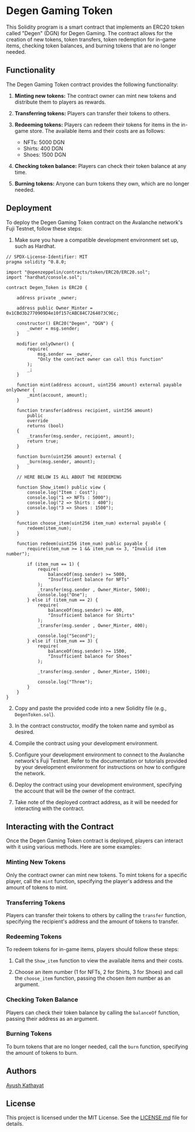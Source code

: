 # Degen Gaming Token

This Solidity program is a smart contract that implements an ERC20 token called "Degen" (DGN) for Degen Gaming. The contract allows for the creation of new tokens, token transfers, token redemption for in-game items, checking token balances, and burning tokens that are no longer needed.

## Functionality

The Degen Gaming Token contract provides the following functionality:

1. **Minting new tokens:** The contract owner can mint new tokens and distribute them to players as rewards.

2. **Transferring tokens:** Players can transfer their tokens to others.

3. **Redeeming tokens:** Players can redeem their tokens for items in the in-game store. The available items and their costs are as follows:
   - NFTs: 5000 DGN
   - Shirts: 400 DGN
   - Shoes: 1500 DGN

4. **Checking token balance:** Players can check their token balance at any time.

5. **Burning tokens:** Anyone can burn tokens they own, which are no longer needed.

## Deployment

To deploy the Degen Gaming Token contract on the Avalanche network's Fuji Testnet, follow these steps:

1. Make sure you have a compatible development environment set up, such as Hardhat.

```
// SPDX-License-Identifier: MIT
pragma solidity ^0.8.0;

import "@openzeppelin/contracts/token/ERC20/ERC20.sol";
import "hardhat/console.sol";

contract Degen_Token is ERC20 {

    address private _owner;

    address public Owner_Minter = 0x1CBd3b2770909D4e10f157cABC84C7264073C9Ec;

    constructor() ERC20("Degen", "DGN") {
        _owner = msg.sender;
    }

    modifier onlyOwner() {
        require(
            msg.sender == _owner,
            "Only the contract owner can call this function"
        );
        _;
    }

    function mint(address account, uint256 amount) external payable onlyOwner {
        _mint(account, amount);
    }

    function transfer(address recipient, uint256 amount)
        public
        override
        returns (bool)
    {
        _transfer(msg.sender, recipient, amount);
        return true;
    }

    function burn(uint256 amount) external {
        _burn(msg.sender, amount);
    }

    // HERE BELOW IS ALL ABOUT THE REDEEMING

    function Show_item() public view {
        console.log("Item : Cost");
        console.log("1 => NFTs : 5000");
        console.log("2 => Shirts : 400");
        console.log("3 => Shoes : 1500");
    }

    function choose_item(uint256 item_num) external payable {
        redeem(item_num);
    }

    function redeem(uint256 item_num) public payable {
        require(item_num >= 1 && item_num <= 3, "Invalid item number");

        if (item_num == 1) {
            require(
                balanceOf(msg.sender) >= 5000,
                "Insufficient balance for NFTs"
            );
            _transfer(msg.sender , Owner_Minter, 5000);
            console.log("One");
        } else if (item_num == 2) {
            require(
                balanceOf(msg.sender) >= 400,
                "Insufficient balance for Shirts"
            );
            _transfer(msg.sender , Owner_Minter, 400);

            console.log("Second");
        } else if (item_num == 3) {
            require(
                balanceOf(msg.sender) >= 1500,
                "Insufficient balance for Shoes"
            );
            
            _transfer(msg.sender , Owner_Minter, 1500);

            console.log("Three");
        }
    }
}

```
2. Copy and paste the provided code into a new Solidity file (e.g., `DegenToken.sol`).

3. In the contract constructor, modify the token name and symbol as desired.

4. Compile the contract using your development environment.

5. Configure your development environment to connect to the Avalanche network's Fuji Testnet. Refer to the documentation or tutorials provided by your development environment for instructions on how to configure the network.

6. Deploy the contract using your development environment, specifying the account that will be the owner of the contract.

7. Take note of the deployed contract address, as it will be needed for interacting with the contract.

## Interacting with the Contract

Once the Degen Gaming Token contract is deployed, players can interact with it using various methods. Here are some examples:

### Minting New Tokens

Only the contract owner can mint new tokens. To mint tokens for a specific player, call the `mint` function, specifying the player's address and the amount of tokens to mint.

### Transferring Tokens

Players can transfer their tokens to others by calling the `transfer` function, specifying the recipient's address and the amount of tokens to transfer.

### Redeeming Tokens

To redeem tokens for in-game items, players should follow these steps:

1. Call the `Show_item` function to view the available items and their costs.

2. Choose an item number (1 for NFTs, 2 for Shirts, 3 for Shoes) and call the `choose_item` function, passing the chosen item number as an argument.

### Checking Token Balance

Players can check their token balance by calling the `balanceOf` function, passing their address as an argument.

### Burning Tokens

To burn tokens that are no longer needed, call the `burn` function, specifying the amount of tokens to burn.

## Authors

[Ayush Kathayat](hosiyars281@gmail.com)

## License

This project is licensed under the MIT License. See the [LICENSE.md](https://license.md/) file for details.
